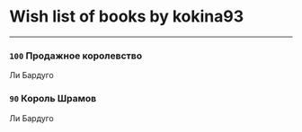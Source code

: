 # Wish list of books by kokina93
---

### `100` Продажное королевство
Ли Бардуго

### `90` Король Шрамов
Ли Бардуго

